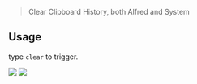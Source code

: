 > Clear Clipboard History, both Alfred and System


## Usage

type `clear` to trigger.



[![](https://img.shields.io/badge/version-v0.2-green?style=for-the-badge)](https://img.shields.io/badge/version-v0.2-green?style=for-the-badge)
[![](https://img.shields.io/badge/download-click-blue?style=for-the-badge)](https://github.com/alanhe421/alfred-workflows/raw/master/clipboard-history/Clipboard%20History.alfredworkflow)




<!-- more -->